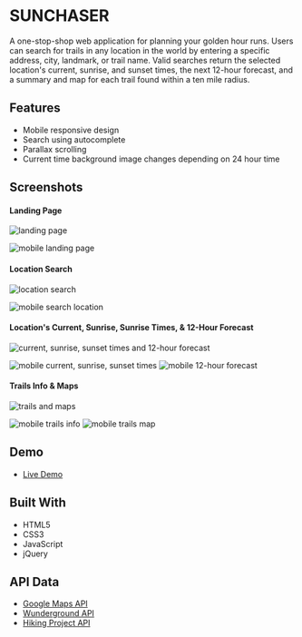 # SUNCHASER

A one-stop-shop web application for planning your golden hour runs. Users can search for trails in any location in the world by entering a specific address, city, landmark, or trail name. Valid searches return the selected location's current, sunrise, and sunset times, the next 12-hour forecast, and a summary and map for each trail found within a ten mile radius. 



## Features
* Mobile responsive design
* Search using autocomplete
* Parallax scrolling
* Current time background image changes depending on 24 hour time



## Screenshots

#### Landing Page

![landing page](screenshots/1landingpg.png)

![mobile landing page](screenshots/5mobilelandingpg.png)



#### Location Search

![location search](screenshots/2locationsearch.png)

![mobile search location](screenshots/6mobilelocationsearch.png)



#### Location's Current, Sunrise, Sunrise Times, & 12-Hour Forecast

![current, sunrise, sunset times and 12-hour forecast](screenshots/3times&forecast.png)

![mobile current, sunrise, sunset times](screenshots/7mobiletimes.png) ![mobile 12-hour forecast](screenshots/8mobileforecast.png)



#### Trails Info & Maps

![trails and maps](screenshots/4trailsfound.png)

![mobile trails info](screenshots/9mobiletrailsfound.png) ![mobile trails map](screenshots/10mobiletrailsmap.png)



## Demo

- [Live Demo](https://olaassem.github.io/SUNCHASER)



## Built With

* HTML5
* CSS3
* JavaScript
* jQuery



## API Data

* [Google Maps API](https://developers.google.com/maps/)
* [Wunderground API](https://www.wunderground.com/weather/api/d/docs?d=index)
* [Hiking Project API](https://www.hikingproject.com/data)

